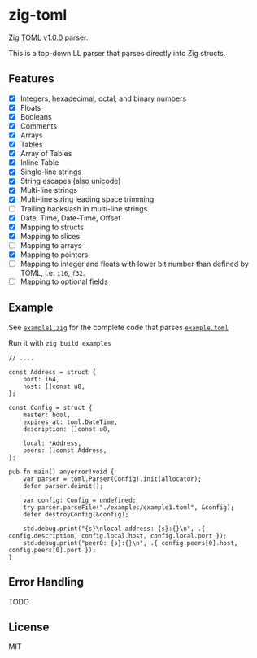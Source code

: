 # zig-toml

Zig [TOML v1.0.0](https://toml.io/en/v1.0.0) parser.

This is a top-down LL parser that parses directly into Zig structs.

## Features
* [x] Integers, hexadecimal, octal, and binary numbers
* [x] Floats
* [x] Booleans
* [x] Comments
* [x] Arrays
* [x] Tables
* [x] Array of Tables
* [x] Inline Table
* [x] Single-line strings
* [x] String escapes (also unicode)
* [x] Multi-line strings
* [x] Multi-line string leading space trimming
* [ ] Trailing backslash in multi-line strings
* [x] Date, Time, Date-Time, Offset
* [x] Mapping to structs
* [x] Mapping to slices
* [ ] Mapping to arrays
* [x] Mapping to pointers
* [ ] Mapping to integer and floats with lower bit number than defined by TOML, i.e. `i16`, `f32`.
* [ ] Mapping to optional fields

## Example
See [`example1.zig`](./examples/example1.zig) for the complete code that parses [`example.toml`](./examples/example1.toml)

Run it with `zig build examples`
```zig
// .... 

const Address = struct {
    port: i64,
    host: []const u8,
};

const Config = struct {
    master: bool,
    expires_at: toml.DateTime,
    description: []const u8,

    local: *Address,
    peers: []const Address,
};

pub fn main() anyerror!void {
    var parser = toml.Parser(Config).init(allocator);
    defer parser.deinit();

    var config: Config = undefined;
    try parser.parseFile("./examples/example1.toml", &config);
    defer destroyConfig(&config);

    std.debug.print("{s}\nlocal address: {s}:{}\n", .{ config.description, config.local.host, config.local.port });
    std.debug.print("peer0: {s}:{}\n", .{ config.peers[0].host, config.peers[0].port });
}
```

## Error Handling
TODO

## License
MIT